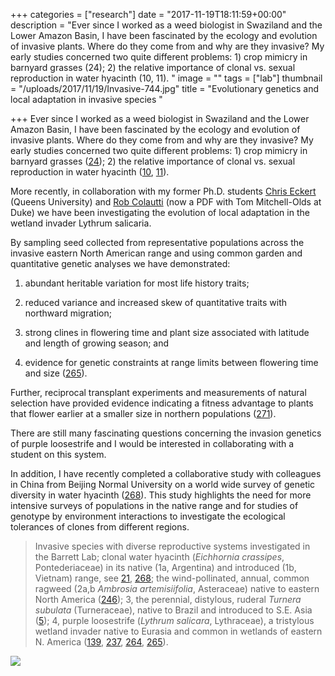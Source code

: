 +++
categories = ["research"]
date = "2017-11-19T18:11:59+00:00"
description = "Ever since I worked as a weed biologist in Swaziland and the Lower Amazon Basin, I have been fascinated by the ecology and evolution of invasive plants. Where do they come from and why are they invasive? My early studies concerned two quite different problems: 1) crop mimicry in barnyard grasses (24); 2) the relative importance of clonal vs. sexual reproduction in water hyacinth (10, 11). "
image = ""
tags = ["lab"]
thumbnail = "/uploads/2017/11/19/Invasive-744.jpg"
title = "Evolutionary genetics and local adaptation in invasive species "

+++
Ever since I worked as a weed biologist in Swaziland and the Lower  Amazon Basin, I have been fascinated by the ecology and evolution of  invasive plants. Where do they come from and why are they invasive? My  early studies concerned two quite different problems: 1) crop mimicry in  barnyard grasses ([24](http://labs.eeb.utoronto.ca/barrett/schb_pub.html#24)); 2) the relative importance of clonal vs. sexual reproduction in water hyacinth ([10](http://labs.eeb.utoronto.ca/barrett/schb_pub.html#10), [11](http://labs.eeb.utoronto.ca/barrett/schb_pub.html#11)). 

More recently, in collaboration with my former Ph.D. students [Chris Eckert](http://post.queensu.ca/\~eckertc/Eckert_Lab/Welcome.html) (Queens University) and [Rob Colautti](http://labs.eeb.utoronto.ca/barrett/Colautti.html)  (now a PDF with Tom Mitchell-Olds at Duke) we have been investigating  the evolution of local adaptation in the wetland invader Lythrum  salicaria. 

By sampling seed collected from representative populations  across the invasive eastern North American range and using common garden  and quantitative genetic analyses we have demonstrated: 

1. abundant  heritable variation for most life history traits; 

2. reduced variance  and increased skew of quantitative traits with northward migration; 

3. strong clines in flowering time and plant size associated with latitude  and length of growing season; and 

4. evidence for genetic constraints at  range limits between flowering time and size ([265](http://labs.eeb.utoronto.ca/barrett/schb_pub.html#265)).   

Further, reciprocal transplant experiments and measurements of natural  selection have provided evidence indicating a fitness advantage to  plants that flower earlier at a smaller size in northern populations ([271](http://labs.eeb.utoronto.ca/barrett/schb_pub.html#271)).  

There are still many fascinating questions concerning the invasion  genetics of purple loosestrife and I would be interested in  collaborating with a student on this system.

In addition, I have  recently completed a collaborative study with colleagues in China from Beijing Normal University on a world wide survey of genetic diversity in  water hyacinth ([268](http://labs.eeb.utoronto.ca/barrett/schb_pub.html#268)).  This study highlights the need for more intensive surveys of  populations in the native range and for studies of genotype by  environment interactions to investigate the ecological tolerances of  clones from different regions. 

> Invasive species with diverse reproductive systems investigated in the Barrett Lab; clonal water hyacinth (_Eichhornia crassipes_, Pontederiaceae) in its native (1a, Argentina) and introduced (1b, Vietnam) range, see [21](http://labs.eeb.utoronto.ca/barrett/schb_pub.html#21), [268](http://labs.eeb.utoronto.ca/barrett/schb_pub.html#268); the wind-pollinated, annual, common ragweed (2a,b _Ambrosia artemisiifolia_, Asteraceae) native to eastern North America ([246](http://labs.eeb.utoronto.ca/barrett/schb_pub.html#246)); 3, the perennial, distylous, ruderal _Turnera subulata_ (Turneraceae), native to Brazil and introduced to S.E. Asia ([5](http://labs.eeb.utoronto.ca/barrett/schb_pub.html#5)); 4, purple loosestrife (_Lythrum salicara_, Lythraceae), a tristylous wetland invader native to Eurasia and common in wetlands of eastern N. America ([139](http://labs.eeb.utoronto.ca/barrett/schb_pub.html#139), [237](http://labs.eeb.utoronto.ca/barrett/schb_pub.html#237), [264](http://labs.eeb.utoronto.ca/barrett/schb_pub.html#264), [265](http://labs.eeb.utoronto.ca/barrett/schb_pub.html#265)).

![](/uploads/2017/11/19/Invasive-744.jpg)